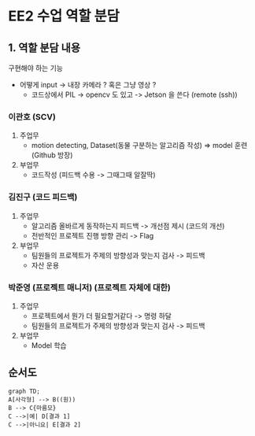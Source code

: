 # EE2 수업 역할 분담

## 1. 역할 분담 내용
구현해야 하는 기능
- 어떻게 input -> 내장 카메라 ? 혹은 그냥 영상 ?
    * 코드상에서 PIL -> opencv 도 있고 -> Jetson 을 쓴다 (remote (ssh))

### 이관호 (SCV)
1. 주업무 
    - motion detecting, Dataset(동물 구분하는 알고리즘 작성) => model 훈련 (Github 방장)
2. 부업무
    - 코드작성 (피드백 수용 -> 그때그때 알잘딱)

### 김진구 (코드 피드백)
1. 주업무 
    - 알고리즘 올바르게 동작하는지 피드백 -> 개선점 제시 (코드의 개선)
    - 전반적인 프로젝트 진행 방향 관리 -> Flag
2. 부업무 
    - 팀원들의 프로젝트가 주제의 방향성과 맞는지 검사 -> 피드백
    - 자산 운용 

### 박준영 (프로젝트 매니저) (프로젝트 자체에 대한)
1. 주업무
    - 프로젝트에서 뭔가 더 필요할거같다 -> 명령 하달
    - 팀원들의 프로젝트가 주제의 방향성과 맞는지 검사 -> 피드백
2. 부업무 
    - Model 학습

## 순서도
```mermaid
graph TD;
A[사각형] --> B((원))
B --> C{마름모}
C -->|예| D[결과 1]
C -->|아니요| E[결과 2]
```
